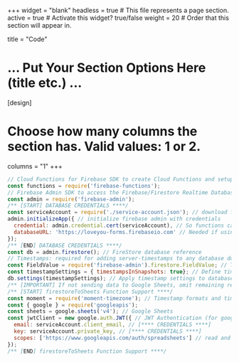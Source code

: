 +++
widget = "blank"
headless = true  # This file represents a page section.
active = true  # Activate this widget? true/false
weight = 20  # Order that this section will appear in.

title = "Code"
# ... Put Your Section Options Here (title etc.) ...

[design]
  # Choose how many columns the section has. Valid values: 1 or 2.
  columns = "1"
+++
```javascript
// Cloud Functions for Firebase SDK to create Cloud Functions and setup triggers.
const functions = require('firebase-functions');
// Firebase Admin SDK to access the Firebase/Firestore Realtime Database.
const admin = require('firebase-admin');
/** [START] DATABASE CREDENTIALS ****/
const serviceAccount = require('./service-account.json'); // download from firebase console
admin.initializeApp({ // initialize firebase admin with credentials
  credential: admin.credential.cert(serviceAccount), // So functions can connect to database
  databaseURL: 'https://loveyou-forms.firebaseio.com' // Needed if using FireBase database (not FireStore)
});
/** [END] DATABASE CREDENTIALS ****/
const db = admin.firestore(); // FireStore database reference
// Timestamps: required for adding server-timestamps to any database docs
const FieldValue = require('firebase-admin').firestore.FieldValue; // Timestamp here
const timestampSettings = { timestampsInSnapshots: true}; // Define timestamp settings
db.settings(timestampSettings); // Apply timestamp settings to database settingsA
/** [IMPORTANT] If not sending data to Google Sheets, omit remaining requirements */
/** [START] firestoreToSheets Function Support ****/
const moment = require('moment-timezone'); // Timestamp formats and timezones
const { google } = require('googleapis');
const sheets = google.sheets('v4'); // Google Sheets
const jwtClient = new google.auth.JWT({ // JWT Authentication (for google sheets)
  email: serviceAccount.client_email, // [**** CREDENTIALS ****]
  key: serviceAccount.private_key, // [**** CREDENTIALS ****]
  scopes: ['https://www.googleapis.com/auth/spreadsheets'] // read and write sheets
});
/** [END] firestoreToSheets Function Support ****/
```